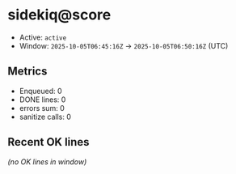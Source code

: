 # sidekiq@score

- Active: `active`
- Window: `2025-10-05T06:45:16Z` → `2025-10-05T06:50:16Z` (UTC)

## Metrics
- Enqueued: 0
- DONE lines: 0
- errors sum: 0
- sanitize calls: 0

## Recent OK lines
_(no OK lines in window)_
